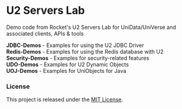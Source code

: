 U2 Servers Lab
==============

Demo code from Rocket's U2 Servers Lab for UniData/UniVerse and associated clients, APIs &amp; tools

**JDBC-Demos** - Examples for using the U2 JDBC Driver  
**Redis-Demos** - Examples for using the Redis database with U2  
**Security-Demos** - Examples for security-related features  
**UDO-Demos** - Examples for U2 Dynamic Objects  
**UOJ-Demos** - Examples for UniObjects for Java  

### License

This project is released under the [MIT License](http://www.opensource.org/licenses/MIT).
